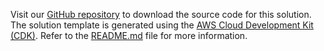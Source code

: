 Visit our [GitHub repository][source] to download the source code for this solution. The solution template is generated using the [AWS Cloud Development Kit (CDK)][cdk]. Refer to the [README.md][readme] file for more information.

[source]: https://github.com/aws-samples/stable-diffusion-on-eks
[cdk]: http://aws.amazon.com/cdk/
[readme]: https://github.com/aws-samples/stable-diffusion-on-eks
